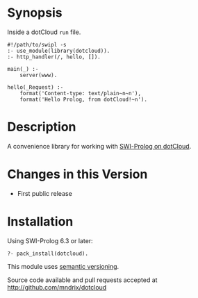 # Synopsis

Inside a dotCloud `run` file.

    #!/path/to/swipl -s
    :- use_module(library(dotcloud)).
    :- http_handler(/, hello, []).

    main(_) :-
        server(www).

    hello(_Request) :-
        format('Content-type: text/plain~n~n'),
        format('Hello Prolog, from dotCloud!~n').

# Description

A convenience library for working with
[SWI-Prolog on dotCloud](https://github.com/mndrix/swi-prolog-on-dotcloud).

# Changes in this Version

  * First public release

# Installation

Using SWI-Prolog 6.3 or later:

    ?- pack_install(dotcloud).

This module uses [semantic versioning](http://semver.org/).

Source code available and pull requests accepted at
http://github.com/mndrix/dotcloud
